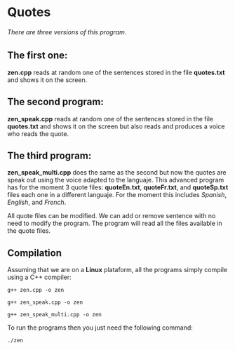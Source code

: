# Quotes
###### There are three versions of this program. 

## The first one:
**zen.cpp** reads at random one of the sentences stored in the file **quotes.txt** and shows it on the screen. 

## The second program:
**zen_speak.cpp** reads at random one of the sentences stored in the file **quotes.txt** and shows it on the screen but also reads and produces a voice who reads the quote.

## The third program:
**zen_speak_multi.cpp** does the same as the second but now the quotes are speak out using the voice adapted to the languaje. This advanced program has for the moment 3 quote files: **quoteEn.txt**, **quoteFr.txt**, and **quoteSp.txt** files each one in a different languaje. For the moment this includes *Spanish*, *English*, and *French*.

All quote files can be modified. We can add or remove sentence with no need to modify the program. The program will read all the files available in the quote files.

## Compilation
Assuming that we are on a **Linux** plataform, all the programs simply compile using a C++ compiler:

`g++ zen.cpp -o zen`

`g++ zen_speak.cpp -o zen`

`g++ zen_speak_multi.cpp -o zen`

To run the programs then you just need the following command:

`./zen`
